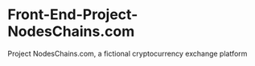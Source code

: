 # Front-End-Project-NodesChains.com
Project NodesChains.com, a fictional cryptocurrency exchange platform
